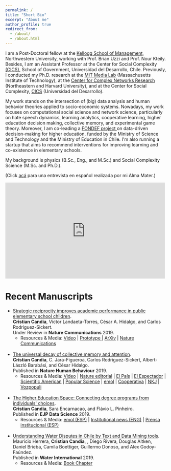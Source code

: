 ```yaml
---
permalink: /
title: "Short Bio"
excerpt: "About me"
author_profile: true
redirect_from: 
  - /about/
  - /about.html
---
```


I am a Post-Doctoral fellow at the <a href="http://www.kellogg.northwestern.edu/" target="_blank"> Kellogg School of Management</a>, Northwestern University, working with Prof. Brian Uzzi and Prof. Nour Kteily. Besides, I am an Assistant Professor at the Center for Social Complexity <a href="https://complejidadsocial.udd.cl/" target="_blank"> (CICS)</a>, School of Government, Universidad del Desarrollo, Chile. Previously, I conducted my Ph.D. research at the <a href="https://www.media.mit.edu/" target="_blank">MIT Media Lab</a> (Massachusetts Institute of Technology), at the <a href="https://www.barabasilab.com/" target="_blank">Center for Complex Networks Research</a> (Northeastern and Harvard University), and at the Center for Social Complexity, <a href="https://complejidadsocial.udd.cl/" target="_blank"> CICS</a> (Universidad del Desarrollo).

My work stands on the intersection of (big) data analysis and human behavior theories applied to socio-economic systems. Nowadays, my work focuses on computational social science and network science, particularly on hate speech dynamics, learning analytics, cooperative learning, higher education decision making, collective memory, and experimental game theory. Moreover, I am co-leading a <a href="https://crcandia.github.io/crcandiav/portfolio/portfolio-3/" target="_blank"> FONDEF project </a> on data-driven decision-making for higher education, funded by the Ministry of Science and Technology and the Ministry of Education in Chile. I'm also running a startup that aims to recommend interventions for improving learning and co-existence in elementary schools.

My background is physics (B.Sc., Eng., and M.Sc.) and Social Complexity Science (M.Sc. and Ph.D.).

(Click <a href="http://www.udec.cl/exalumnos/node/4482" target="_blank"> acá</a> para una entrevista en español realizada por mi Alma Mater.)

<iframe width="500" height="300" src="https://www.youtube.com/embed/kYHLZZhG5Wc" frameborder="0" allow="accelerometer; autoplay; encrypted-media; gyroscope; picture-in-picture" allowfullscreen></iframe>

  <br>


Recent Manuscripts
===================

<ul>
<li><a href="https://arxiv.org/abs/1909.11713" target="_blank"> Strategic reciprocity improves academic performance in public elementary school children</a>. <br> <strong>Cristian Candia</strong>, Victor Landaeta-Torres, César A. Hidalgo, and Carlos Rodriguez-Sickert. <br> Under Review in <strong>Nature Communications</strong> 2019.
  
   <ul> 
      <li> Resources & Media: <a href="https://www.youtube.com/watch?v=jiFa58-Lugk" target="_blank"> Video</a> |
      <a href="http://www.juecoo.udd.cl/wp/" target="_blank"> Prototype </a>  |
         <a href="https://arxiv.org/abs/1909.11713" target="_blank"> ArXiv</a> |
        <a href="https://nature-research-under-consideration.nature.com/users/37265-nature-communications/posts/55218-strategic-reciprocity-improves-academic-performance-in-public-elementary-school-children/" target="_blank"> Nature Communications</a>
       </li>
   </ul>
  
</li>

  <br>

  
<li> <a href="https://www.nature.com/articles/s41562-018-0474-5" target="_blank">  The universal decay of collective memory and attention</a>. <br> <strong> Cristian Candia</strong>, C. Jara-Figueroa, Carlos Rodriguez-Sickert, Albert-László Barabási, and César Hidalgo. <br> Published in <strong> Nature Human Behaviour</strong> 2019.  

 <ul> <li> Resources & Media: <a href="https://go.nature.com/2Eoi0Rg" target="_blank"> Video</a> |
  <a href="https://www.nature.com/articles/d41586-018-07719-w" target="_blank"> Nature editorial</a> |
  <a href="https://elpais.com/elpais/2018/12/28/ciencia/1545998838_350060.html" target="_blank"> El País</a> | 
             <a href="https://www.elespectador.com/noticias/ciencia/matematicos-midieron-el-declive-de-la-memoria-colectiva-articulo-828519" target="_blank"> El Espectador</a> |
            <a href="https://www.scientificamerican.com/article/a-math-function-describes-how-whole-societies-remember-and-forget/" target="_blank"> Scientific American</a> | 
            <a href="https://www.popsci.com/how-collective-memories-decay/?dom=rss-default&src=syn" target="_blank"> Popular Science</a> | 
            <a href="https://www.emol.com/noticias/Tecnologia/2018/12/12/930483/Fisico-chileno-utiliza-conocido-poema-de-Pablo-Neruda-para-explicar-como-decae-la-memoria-colectiva.html" target="_blank"> emol</a> |
            <a href="https://www.cooperativa.cl/noticias/sociedad/ciencia/cientificos-chilenos-demostraron-como-nuestras-canciones-y-personajes-favoritos-dejan-de-serlo/2018-12-11/123529.html" target="_blank"> Cooperativa</a> |
            <a href="https://www.nkj.ru/news/35104/" target="_blank"> NKJ</a> |
           <a href="https://www.vozpopuli.com/altavoz/next/tarda-olvidar-Holocausto_0_1327968057.html" target="_blank"> Vozpopuli</a>
      </li>
 </ul>

</li>

  <br>

<li>
  <a href="https://epjdatascience.springeropen.com/articles/10.1140/epjds/s13688-019-0218-4" target="_blank"> The Higher Education Space: Connecting degree programs from individuals' choices</a>. <br> <strong>Cristian Candia</strong>, Sara Encarnacao, and Flávio L. Pinheiro. <br> Published in <strong>EJP Data Science</strong> 2019.
  <ul> 
   <li> Resources & Media:  <a href="https://www.emol.com/noticias/Nacional/2020/02/24/977398/Radiografia-a-las-postulaciones-universitarias.html" target="_blank">emol (ESP)</a> | <a href="https://complejidadsocial.udd.cl/2019/news/cics-udd-is-awarded-a-fondef-to-develop-a-platform-that-allows-a-better-decision-in-higher-education/" target="_blank">Institutional news (ENG)</a> | 
 <a href="https://dccs.udd.cl/2019/08/28/cics-udd-se-adjudica-fondef-para-desarrollar-plataforma-que-permita-una-mejor-decision-en-la-educacion-superior/" target="_blank">Prensa institucional (ESP)</a> 
   </li>
   </ul>
  
  
  
 
</li>

<br>

<li>
  <a href="https://doi.org/10.1080/02508060.2019.1599774" target="_blank"> Understanding Water Disputes in Chile by Text and Data Mining tools</a>. <br> Mauricio Herrera, <strong>Cristian Candia</strong>, , Diego Rivera, Douglas Aitken, Daniel Brieba, Camila Boettiger, Guillermo Donoso, and Alex Godoy-Faúndez. <br> Published in <strong>Water International</strong> 2019.
  
 <ul> 
   <li> Resources & Media: <a href="https://www.routledge.com/Legal-Perspectives-on-Bridging-Science-and-Policy/Tignino-Stephan-Martin-Nagle-McIntyre/p/book/9780367406851" target="_blank"> Book Chapter</a> 
   </li>
   </ul>
   
</li>
</ul>

